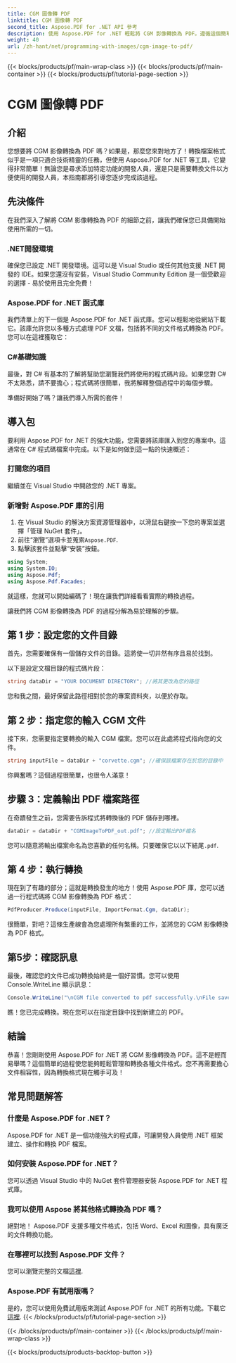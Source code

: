 ```yaml
---
title: CGM 圖像轉 PDF
linktitle: CGM 圖像轉 PDF
second_title: Aspose.PDF for .NET API 參考
description: 使用 Aspose.PDF for .NET 輕鬆將 CGM 影像轉換為 PDF。遵循這個簡單的逐步指南並簡化您的文件轉換過程。
weight: 40
url: /zh-hant/net/programming-with-images/cgm-image-to-pdf/
---
```


{{< blocks/products/pf/main-wrap-class >}}
{{< blocks/products/pf/main-container >}}
{{< blocks/products/pf/tutorial-page-section >}}

# CGM 圖像轉 PDF

## 介紹

您想要將 CGM 影像轉換為 PDF 嗎？如果是，那麼您來對地方了！轉換檔案格式似乎是一項只適合技術精靈的任務，但使用 Aspose.PDF for .NET 等工具，它變得非常簡單！無論您是尋求添加特定功能的開發人員，還是只是需要轉換文件以方便使用的開發人員，本指南都將引導您逐步完成該過程。

## 先決條件

在我們深入了解將 CGM 影像轉換為 PDF 的細節之前，讓我們確保您已具備開始使用所需的一切。

### .NET開發環境

確保您已設定 .NET 開發環境。這可以是 Visual Studio 或任何其他支援 .NET 開發的 IDE。如果您還沒有安裝，Visual Studio Community Edition 是一個受歡迎的選擇 - 易於使用且完全免費！

### Aspose.PDF for .NET 函式庫

我們清單上的下一個是 Aspose.PDF for .NET 函式庫。您可以輕鬆地從網站下載它。該庫允許您以多種方式處理 PDF 文檔，包括將不同的文件格式轉換為 PDF。您可以在這裡獲取它：

### C#基礎知識

最後，對 C# 有基本的了解將幫助您瀏覽我們將使用的程式碼片段。如果您對 C# 不太熟悉，請不要擔心；程式碼將很簡單，我將解釋整個過程中的每個步驟。

準備好開始了嗎？讓我們導入所需的套件！

## 導入包

要利用 Aspose.PDF for .NET 的強大功能，您需要將該庫匯入到您的專案中。這通常在 C# 程式碼檔案中完成。以下是如何做到這一點的快速概述：

### 打開您的項目

繼續並在 Visual Studio 中開啟您的 .NET 專案。 

### 新增對 Aspose.PDF 庫的引用

1. 在 Visual Studio 的解決方案資源管理器中，以滑鼠右鍵按一下您的專案並選擇「管理 NuGet 套件」。
2. 前往“瀏覽”選項卡並蒐索`Aspose.PDF`.
3. 點擊該套件並點擊“安裝”按鈕。

```csharp
using System;
using System.IO;
using Aspose.Pdf;
using Aspose.Pdf.Facades;
```

就這樣，您就可以開始編碼了！現在讓我們詳細看看實際的轉換過程。

讓我們將 CGM 影像轉換為 PDF 的過程分解為易於理解的步驟。

## 第 1 步：設定您的文件目錄

首先，您需要確保有一個儲存文件的目錄。這將使一切井然有序且易於找到。 

以下是設定文檔目錄的程式碼片段：

```csharp
string dataDir = "YOUR DOCUMENT DIRECTORY"; //將其更改為您的路徑
```

您和我之間，最好保留此路徑相對於您的專案資料夾，以便於存取。

## 第 2 步：指定您的輸入 CGM 文件

接下來，您需要指定要轉換的輸入 CGM 檔案。您可以在此處將程式指向您的文件。

```csharp
string inputFile = dataDir + "corvette.cgm"; //確保該檔案存在於您的目錄中
```

你興奮嗎？這個過程很簡單，也很令人滿意！

## 步驟 3：定義輸出 PDF 檔案路徑

在奇蹟發生之前，您需要告訴程式將轉換後的 PDF 儲存到哪裡。

```csharp
dataDir = dataDir + "CGMImageToPDF_out.pdf"; //設定輸出PDF檔名
```

您可以隨意將輸出檔案命名為您喜歡的任何名稱。只要確保它以以下結尾`.pdf`.

## 第 4 步：執行轉換

現在到了有趣的部分；這就是轉換發生的地方！使用 Aspose.PDF 庫，您可以透過一行程式碼將 CGM 影像轉換為 PDF 格式：

```csharp
PdfProducer.Produce(inputFile, ImportFormat.Cgm, dataDir);
```

很簡單，對吧？這條生產線會為您處理所有繁重的工作，並將您的 CGM 影像轉換為 PDF 格式。

## 第5步：確認訊息

最後，確認您的文件已成功轉換始終是一個好習慣。您可以使用 Console.WriteLine 顯示訊息：

```csharp
Console.WriteLine("\nCGM file converted to pdf successfully.\nFile saved at " + dataDir);
```

瞧！您已完成轉換。現在您可以在指定目錄中找到新建立的 PDF。

## 結論

恭喜！您剛剛使用 Aspose.PDF for .NET 將 CGM 影像轉換為 PDF。這不是輕而易舉嗎？這個簡單的過程使您能夠輕鬆管理和轉換各種文件格式。您不再需要擔心文件相容性，因為轉換格式現在觸手可及！

## 常見問題解答

### 什麼是 Aspose.PDF for .NET？  
Aspose.PDF for .NET 是一個功能強大的程式庫，可讓開發人員使用 .NET 框架建立、操作和轉換 PDF 檔案。

### 如何安裝 Aspose.PDF for .NET？  
您可以透過 Visual Studio 中的 NuGet 套件管理器安裝 Aspose.PDF for .NET 程式庫。

### 我可以使用 Aspose 將其他格式轉換為 PDF 嗎？  
絕對地！ Aspose.PDF 支援多種文件格式，包括 Word、Excel 和圖像，具有廣泛的文件轉換功能。

### 在哪裡可以找到 Aspose.PDF 文件？  
您可以瀏覽完整的文檔[這裡](https://reference.aspose.com/pdf/net/).

### Aspose.PDF 有試用版嗎？  
是的，您可以使用免費試用版來測試 Aspose.PDF for .NET 的所有功能。下載它[這裡](https://releases.aspose.com/).
{{< /blocks/products/pf/tutorial-page-section >}}

{{< /blocks/products/pf/main-container >}}
{{< /blocks/products/pf/main-wrap-class >}}

{{< blocks/products/products-backtop-button >}}
